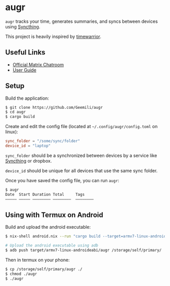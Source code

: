 # augr

`augr` tracks your time, generates summaries, and syncs between devices using
[Syncthing][].

This project is heavily inspired by [timewarrior][].

## Useful Links

- [Official Matrix Chatroom](https://matrix.to/#/!RMSJfJyCNLxdOzbmQG:geemili.xyz?via=geemili.xyz&via=matrix.org)
- [User Guide](GUIDE.md)

## Setup

Build the application:

```sh
$ git clone https://github.com/Geemili/augr
$ cd augr
$ cargo build
```

Create and edit the config file (located at `~/.config/augr/config.toml`
on linux):

```toml
sync_folder = "/some/sync/folder"
device_id = "laptop"
```

`sync_folder` should be a synchronized between devices by a service like
[Syncthing][] or dropbox.

`device_id` should be unique for all devices that use the same sync folder.

Once you have saved the config file, you can run `augr`:

```sh
$ augr
Date  Start Duration Total     Tags
――――― ――――― ―――――――― ――――――――  ――――――――
```

## Using with Termux on Android

Build and upload the android executable:

```sh
$ nix-shell android.nix --run "cargo build --target=armv7-linux-androideabi"

# Upload the android executable using adb
$ adb push target/armv7-linux-androideabi/augr /storage/self/primary/
```

Then in termux on your phone:

```sh
$ cp /storage/self/primary/augr ./
$ chmod ./augr
$ ./augr
```

[timewarrior]: https://taskwarrior.org/docs/timewarrior/index.html
[Syncthing]: https://syncthing.net/
